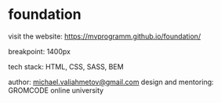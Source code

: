 # foundation

visit the website:
https://mvprogramm.github.io/foundation/

breakpoint: 1400px

tech stack: HTML, CSS, SASS, BEM

author: michael.valiahmetov@gmail.com
design and mentoring: GROMCODE online university 
